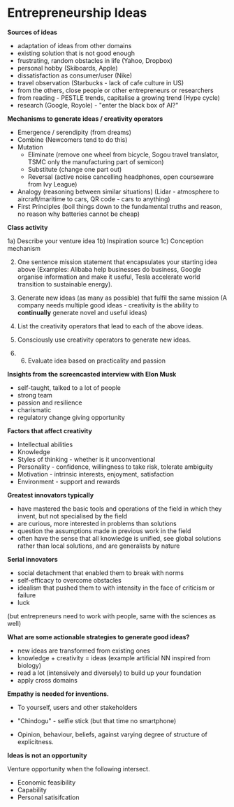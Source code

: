 # Entrepreneurship Ideas

**Sources of ideas**

- adaptation of ideas from other domains
- existing solution that is not good enough
- frustrating, random obstacles in life (Yahoo, Dropbox)
- personal hobby (Skiboards, Apple)
- dissatisfaction as consumer/user (Nike)
- travel observation (Starbucks - lack of cafe culture in US)
- from the others, close people or other entrepreneurs or researchers
- from reading - PESTLE trends, capitalise a growing trend (Hype cycle)
- research (Google, Royole) - "enter the black box of AI?"



**Mechanisms to generate ideas / creativity operators**

- Emergence / serendipity (from dreams)
- Combine (Newcomers tend to do this)
- Mutation
  - Eliminate (remove one wheel from bicycle, Sogou travel translator, TSMC only the manufacturing part of semicon)
  - Substitute (change one part out)
  - Reversal (active noise cancelling headphones, open courseware from Ivy League)
- Analogy (reasoning between similar situations) (Lidar - atmosphere to aircraft/maritime to cars, QR code - cars to anything)
- First Principles (boil things down to the fundamental truths and reason, no reason why batteries cannot be cheap)



**Class activity**

1a) Describe your venture idea
1b) Inspiration source
1c) Conception mechanism

2) One sentence mission statement that encapsulates your starting idea above (Examples: Alibaba help businesses do business, Google organise information and make it useful, Tesla accelerate world transition to sustainable energy).

3) Generate new ideas (as many as possible) that fulfil the same mission (A company needs multiple good ideas - creativity is the ability to **continually** generate novel and useful ideas)

4) List the creativity operators that lead to each of the above ideas.

5) Consciously use creativity operators to generate new ideas.

7) 6) Evaluate idea based on practicality and passion



**Insights from the screencasted interview with Elon Musk**

- self-taught, talked to a lot of people
- strong team
- passion and resilience
- charismatic
- regulatory change giving opportunity



**Factors that affect creativity**

- Intellectual abilities 
- Knowledge
- Styles of thinking - whether is it unconventional
- Personality - confidence, willingness to take risk, tolerate ambiguity
- Motivation - intrinsic interests, enjoyment, satisfaction
- Environment - support and rewards



**Greatest innovators typically**

- have mastered the basic tools and operations of the field in which they invent, but not specialised by the field
- are curious, more interested in problems than solutions
- question the assumptions made in previous work in the field
- often have the sense that all knowledge is unified, see global solutions rather than local solutions, and are generalists by nature



**Serial innovators**

- social detachment that enabled them to break with norms
- self-efficacy to overcome obstacles
- idealism that pushed them to with intensity in the face of criticism or failure
- luck

(but entrepreneurs need to work with people, same with the sciences as well)



**What are some actionable strategies to generate good ideas?**

- new ideas are transformed from existing ones
- knowledge +  creativity = ideas
(example artificial NN inspired from biology)
- read a lot (intensively and diversely) to build up your foundation
- apply cross domains



**Empathy is needed for inventions.** 

- To yourself, users and other stakeholders

- "Chindogu" - selfie stick (but that time no smartphone)

- Opinion, behaviour, beliefs, against varying degree of structure of explicitness.

  

**Ideas is not an opportunity**

Venture opportunity when the following intersect.

- Economic feasibility
- Capability
- Personal satisifcation


